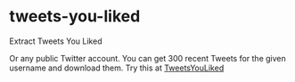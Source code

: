 # tweets-you-liked
Extract Tweets You Liked

Or any public Twitter account.
You can get 300 recent Tweets for the given username and download them. Try this at [TweetsYouLiked](https://share.streamlit.io/pangeran-bottor/tweets-you-liked/main/tyl_app.py)
